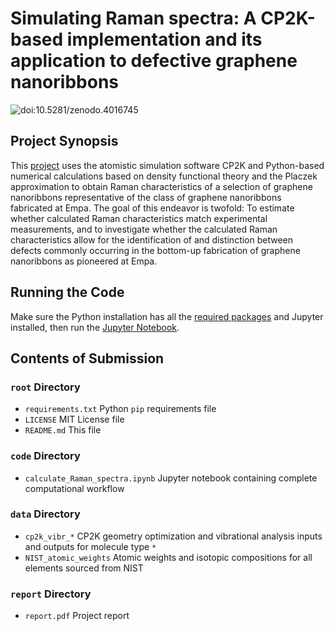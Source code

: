 # Simulating Raman spectra: A CP2K-based implementation and its application to defective graphene nanoribbons

![doi:10.5281/zenodo.4016745](https://zenodo.org/badge/DOI/10.5281/zenodo.4016745.svg)

## Project Synopsis

This [project](./report/report.pdf) uses the atomistic simulation software CP2K and Python-based numerical calculations based on density functional theory and the Placzek approximation to obtain Raman characteristics of a selection of graphene nanoribbons representative of the class of graphene nanoribbons fabricated at Empa. The goal of this endeavor is twofold: To estimate whether calculated Raman characteristics match experimental measurements, and to investigate whether the calculated Raman characteristics allow for the identification of and distinction between defects commonly occurring in the bottom-up fabrication of graphene nanoribbons as pioneered at Empa.

## Running the Code

Make sure the Python installation has all the [required packages](./requirements.txt) and Jupyter installed, then run the [Jupyter Notebook](./code/calculate_Raman_spectra.ipynb).

## Contents of Submission

### ```root``` Directory

* ```requirements.txt``` Python ```pip``` requirements file
* ```LICENSE``` MIT License file
* ```README.md``` This file

### ```code``` Directory

* ```calculate_Raman_spectra.ipynb``` Jupyter notebook containing complete computational workflow

### ```data``` Directory

* ```cp2k_vibr_*``` CP2K geometry optimization and vibrational analysis inputs and outputs for molecule type ```*```
* ```NIST_atomic_weights``` Atomic weights and isotopic compositions for all elements sourced from NIST


### ```report``` Directory

* ```report.pdf``` Project report

